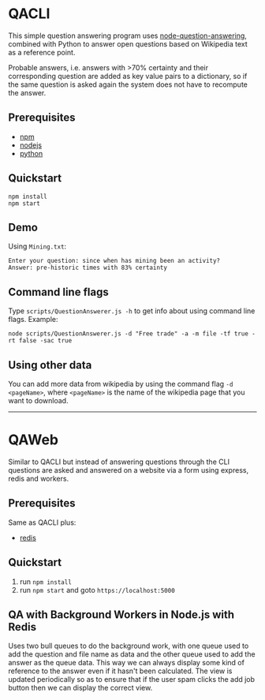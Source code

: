 # QACLI
This simple question answering program uses [node-question-answering](https://github.com/huggingface/node-question-answering),
combined with Python to answer open questions based on Wikipedia text as a reference point.

Probable answers, i.e. answers with >70% certainty and their corresponding question are added as key value pairs to a dictionary,
so if the same question is asked again the system does not have to recompute the answer.

## Prerequisites
* [npm](https://www.npmjs.com/)
* [nodejs](https://nodejs.org/en/)
* [python](https://www.python.org/downloads/)

## Quickstart
```
npm install
npm start
```
## Demo

Using `Mining.txt`:
```
Enter your question: since when has mining been an activity?
Answer: pre-historic times with 83% certainty
```

## Command line flags
Type `scripts/QuestionAnswerer.js -h` to get info about using command line flags. Example:
```
node scripts/QuestionAnswerer.js -d "Free trade" -a -m file -tf true -rt false -sac true
```

## Using other data
You can add more data from wikipedia by using the command flag `-d <pageName>`, where `<pageName>` is the name of the wikipedia page that you want to download.

***

# QAWeb
Similar to QACLI but instead of answering questions through the CLI questions are asked and answered on a website via a form using express, redis and workers.

## Prerequisites
Same as QACLI plus:
* [redis](https://redis.io/download)

## Quickstart
1. run `npm install`
2. run `npm start` and goto `https://localhost:5000`

## QA with Background Workers in Node.js with Redis

Uses two bull queues to do the background work,
with one queue used to add the question and file name
as data and the other queue used to add the answer
as the queue data. This way we can always display some
kind of reference to the answer even if it hasn't been
calculated. The view is updated periodically so as to
ensure that if the user spam clicks the add job button
then we can display the correct view.
